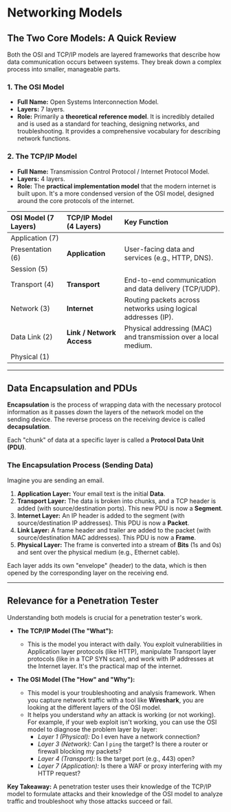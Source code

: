 # Networking Models 

## The Two Core Models: A Quick Review

Both the OSI and TCP/IP models are layered frameworks that describe how data communication occurs between systems. They break down a complex process into smaller, manageable parts.

### 1. The OSI Model
*   **Full Name:** Open Systems Interconnection Model.
*   **Layers:** 7 layers.
*   **Role:** Primarily a **theoretical reference model**. It is incredibly detailed and is used as a standard for teaching, designing networks, and troubleshooting. It provides a comprehensive vocabulary for describing network functions.

### 2. The TCP/IP Model
*   **Full Name:** Transmission Control Protocol / Internet Protocol Model.
*   **Layers:** 4 layers.
*   **Role:** The **practical implementation model** that the modern internet is built upon. It's a more condensed version of the OSI model, designed around the core protocols of the internet.

| OSI Model (7 Layers) | TCP/IP Model (4 Layers) | Key Function |
| :--- | :--- | :--- |
| Application (7) | | |
| Presentation (6)| **Application** | User-facing data and services (e.g., HTTP, DNS). |
| Session (5) | | |
| Transport (4) | **Transport** | End-to-end communication and data delivery (TCP/UDP). |
| Network (3) | **Internet** | Routing packets across networks using logical addresses (IP). |
| Data Link (2) | **Link / Network Access**| Physical addressing (MAC) and transmission over a local medium. |
| Physical (1) | | |

---

## Data Encapsulation and PDUs

**Encapsulation** is the process of wrapping data with the necessary protocol information as it passes *down* the layers of the network model on the sending device. The reverse process on the receiving device is called **decapsulation**.

Each "chunk" of data at a specific layer is called a **Protocol Data Unit (PDU)**.

### The Encapsulation Process (Sending Data)
Imagine you are sending an email.

1.  **Application Layer:** Your email text is the initial **Data**.
2.  **Transport Layer:** The data is broken into chunks, and a TCP header is added (with source/destination ports). This new PDU is now a **Segment**.
3.  **Internet Layer:** An IP header is added to the segment (with source/destination IP addresses). This PDU is now a **Packet**.
4.  **Link Layer:** A frame header and trailer are added to the packet (with source/destination MAC addresses). This PDU is now a **Frame**.
5.  **Physical Layer:** The frame is converted into a stream of **Bits** (1s and 0s) and sent over the physical medium (e.g., Ethernet cable).

Each layer adds its own "envelope" (header) to the data, which is then opened by the corresponding layer on the receiving end.

---

## Relevance for a Penetration Tester

Understanding both models is crucial for a penetration tester's work.

*   **The TCP/IP Model (The "What"):**
    *   This is the model you interact with daily. You exploit vulnerabilities in Application layer protocols (like HTTP), manipulate Transport layer protocols (like in a TCP SYN scan), and work with IP addresses at the Internet layer. It's the practical map of the internet.

*   **The OSI Model (The "How" and "Why"):**
    *   This model is your troubleshooting and analysis framework. When you capture network traffic with a tool like **Wireshark**, you are looking at the different layers of the OSI model.
    *   It helps you understand *why* an attack is working (or not working). For example, if your web exploit isn't working, you can use the OSI model to diagnose the problem layer by layer:
        *   *Layer 1 (Physical):* Do I even have a network connection?
        *   *Layer 3 (Network):* Can I `ping` the target? Is there a router or firewall blocking my packets?
        *   *Layer 4 (Transport):* Is the target port (e.g., 443) open?
        *   *Layer 7 (Application):* Is there a WAF or proxy interfering with my HTTP request?

**Key Takeaway:** A penetration tester uses their knowledge of the TCP/IP model to formulate attacks and their knowledge of the OSI model to analyze traffic and troubleshoot why those attacks succeed or fail.
